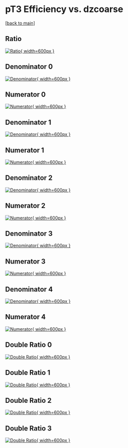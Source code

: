# pT3 Efficiency vs. dzcoarse

[[back to main](./)]



## Ratio

[![Ratio](../mtv/var/pT3_vtr_211_-1_eff_dzcoarse.png){ width=600px }](../mtv/var/pT3_vtr_211_-1_eff_dzcoarse.pdf)

## Denominator 0

[![Denominator](../mtv/den/pT3_vtr_211_-1_eff_dzcoarse_den0.png){ width=600px }](../mtv/den/pT3_vtr_211_-1_eff_dzcoarse_den0.pdf)

## Numerator 0

[![Numerator](../mtv/num/pT3_vtr_211_-1_eff_dzcoarse_num0.png){ width=600px }](../mtv/num/pT3_vtr_211_-1_eff_dzcoarse_num0.pdf)

## Denominator 1

[![Denominator](../mtv/den/pT3_vtr_211_-1_eff_dzcoarse_den1.png){ width=600px }](../mtv/den/pT3_vtr_211_-1_eff_dzcoarse_den1.pdf)

## Numerator 1

[![Numerator](../mtv/num/pT3_vtr_211_-1_eff_dzcoarse_num1.png){ width=600px }](../mtv/num/pT3_vtr_211_-1_eff_dzcoarse_num1.pdf)

## Denominator 2

[![Denominator](../mtv/den/pT3_vtr_211_-1_eff_dzcoarse_den2.png){ width=600px }](../mtv/den/pT3_vtr_211_-1_eff_dzcoarse_den2.pdf)

## Numerator 2

[![Numerator](../mtv/num/pT3_vtr_211_-1_eff_dzcoarse_num2.png){ width=600px }](../mtv/num/pT3_vtr_211_-1_eff_dzcoarse_num2.pdf)

## Denominator 3

[![Denominator](../mtv/den/pT3_vtr_211_-1_eff_dzcoarse_den3.png){ width=600px }](../mtv/den/pT3_vtr_211_-1_eff_dzcoarse_den3.pdf)

## Numerator 3

[![Numerator](../mtv/num/pT3_vtr_211_-1_eff_dzcoarse_num3.png){ width=600px }](../mtv/num/pT3_vtr_211_-1_eff_dzcoarse_num3.pdf)

## Denominator 4

[![Denominator](../mtv/den/pT3_vtr_211_-1_eff_dzcoarse_den4.png){ width=600px }](../mtv/den/pT3_vtr_211_-1_eff_dzcoarse_den4.pdf)

## Numerator 4

[![Numerator](../mtv/num/pT3_vtr_211_-1_eff_dzcoarse_num4.png){ width=600px }](../mtv/num/pT3_vtr_211_-1_eff_dzcoarse_num4.pdf)

## Double Ratio 0

[![Double Ratio](../mtv/ratio/pT3_vtr_211_-1_eff_dzcoarse_ratio0.png){ width=600px }](../mtv/ratio/pT3_vtr_211_-1_eff_dzcoarse_ratio0.pdf)

## Double Ratio 1

[![Double Ratio](../mtv/ratio/pT3_vtr_211_-1_eff_dzcoarse_ratio1.png){ width=600px }](../mtv/ratio/pT3_vtr_211_-1_eff_dzcoarse_ratio1.pdf)

## Double Ratio 2

[![Double Ratio](../mtv/ratio/pT3_vtr_211_-1_eff_dzcoarse_ratio2.png){ width=600px }](../mtv/ratio/pT3_vtr_211_-1_eff_dzcoarse_ratio2.pdf)

## Double Ratio 3

[![Double Ratio](../mtv/ratio/pT3_vtr_211_-1_eff_dzcoarse_ratio3.png){ width=600px }](../mtv/ratio/pT3_vtr_211_-1_eff_dzcoarse_ratio3.pdf)

